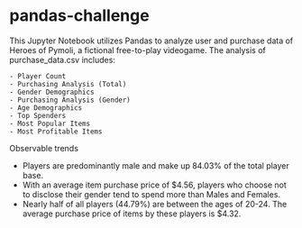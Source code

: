 # pandas-challenge

This Jupyter Notebook utilizes Pandas to analyze user and purchase data of Heroes of Pymoli, a fictional free-to-play videogame. The analysis of purchase_data.csv includes:

	- Player Count
	- Purchasing Analysis (Total)
	- Gender Demographics
	- Purchasing Analysis (Gender)
	- Age Demographics
	- Top Spenders
	- Most Popular Items
	- Most Profitable Items

Observable trends

- Players are predominantly male and make up 84.03% of the total player base.
- With an average item purchase price of $4.56, players who choose not to disclose their gender tend to spend more than Males and Females.
- Nearly half of all players (44.79%) are between the ages of 20-24. The average purchase price of items by these players is $4.32.
